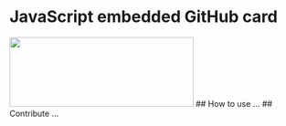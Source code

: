 # JavaScript embedded GitHub card

<img src="http://i.imgur.com/9gVeNjv.jpg" width="322px" height="122px" />
## How to use
...
## Contribute
...
